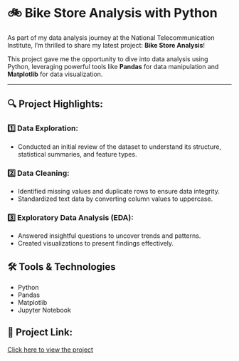 # 🚲 Bike Store Analysis with Python

As part of my data analysis journey at the National Telecommunication Institute, I’m thrilled to share my latest project: **Bike Store Analysis**!

This project gave me the opportunity to dive into data analysis using Python, leveraging powerful tools like **Pandas** for data manipulation and **Matplotlib** for data visualization.

---

## 🔍 Project Highlights:

### 1️⃣ Data Exploration:
- Conducted an initial review of the dataset to understand its structure, statistical summaries, and feature types.

### 2️⃣ Data Cleaning:
- Identified missing values and duplicate rows to ensure data integrity.
- Standardized text data by converting column values to uppercase.

### 3️⃣ Exploratory Data Analysis (EDA):
- Answered insightful questions to uncover trends and patterns.
- Created visualizations to present findings effectively.

  
## 🛠️ Tools & Technologies
- Python  
- Pandas  
- Matplotlib  
- Jupyter Notebook  

## 🔗 Project Link:
[Click here to view the project](https://drive.google.com/file/d/149J0Tkpw8ICnhkxjkE4Q6jPW8KG2Z-He/view?usp=sharing)

